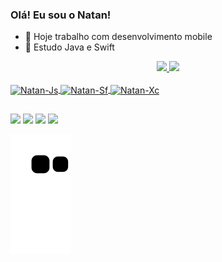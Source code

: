 ### Olá! Eu sou o Natan!

- 🔭 Hoje trabalho com desenvolvimento mobile
- 🌱 Estudo Java e Swift

<div align="center">
  <a href="https://github.com/NatanCR">
  <img height="160em" src="https://github-readme-stats.vercel.app/api?username=NatanCR&show_icons=true&theme=merko&include_all_commits=true&count_private=true"/>
  <img height="160em" src="https://github-readme-stats.vercel.app/api/top-langs/?username=NatanCR&layout=compact&langs_count=7&theme=merko"/>
</div>
  
  <div style="display: inline_block"><br>
  <img align="center" alt="Natan-Js" height="55" width="60" src="https://cdn.jsdelivr.net/gh/devicons/devicon/icons/java/java-original.svg">
  <img align="center" alt="Natan-Sf" height="45" width="50" src="https://cdn.jsdelivr.net/gh/devicons/devicon/icons/swift/swift-original.svg">
  <img align="center" alt="Natan-Xc" height="60" width="55" src="https://cdn.jsdelivr.net/gh/devicons/devicon/icons/xcode/xcode-original.svg">
</div>
  
  ##
  
  <div> 
  <a href="https://instagram.com/natancr" target="_blank"><img src="https://img.shields.io/badge/-Instagram-%23E4405F?style=for-the-badge&logo=instagram&logoColor=white" target="_blank"></a>
 <a href="https://discord.gg/natanzin" target="_blank"><img src="https://img.shields.io/badge/Discord-7289DA?style=for-the-badge&logo=discord&logoColor=white" target="_blank"></a> 
  <a href = "mailto:natanrodrigues0044@gmail.com"><img src="https://img.shields.io/badge/-Gmail-%23333?style=for-the-badge&logo=gmail&logoColor=white" target="_blank"></a>
  <a href="https://www.linkedin.com/in/natan-rodrigues-64b864164/" target="_blank"><img src="https://img.shields.io/badge/-LinkedIn-%230077B5?style=for-the-badge&logo=linkedin&logoColor=white" target="_blank"></a> 
  </div>
  
   ![Snake animation](https://github.com/NatanCR/NatanCR/blob/output/github-contribution-grid-snake.svg)
